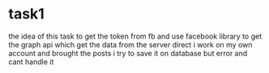 # task1
the idea of this task to get the token from fb and use facebook library to get the graph api which get the  data from the server direct i work on my own account and brought the posts 
i try to save it on database but error and cant handle it
